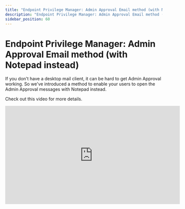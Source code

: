 ```yaml
---
title: "Endpoint Privilege Manager: Admin Approval Email method (with Notepad instead)"
description: "Endpoint Privilege Manager: Admin Approval Email method (with Notepad instead)"
sidebar_position: 60
---
```

# Endpoint Privilege Manager: Admin Approval Email method (with Notepad instead)

If you don't have a desktop mail client, it can be hard to get Admin Approval working. So we've
introduced a method to enable your users to open the Admin Approval messages with Notepad instead.

Check out this video for more details.

<iframe width="560" height="315" src="https://www.youtube.com/embed/4QtzRqz2u4E?si=wR-QRn75MRlHt_CN" title="YouTube video player" frameborder="0" allow="accelerometer; autoplay; clipboard-write; encrypted-media; gyroscope; picture-in-picture; web-share" referrerpolicy="strict-origin-when-cross-origin" allowfullscreen></iframe>
